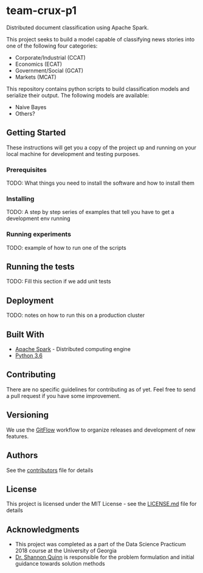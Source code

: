 # team-crux-p1

Distributed document classification using Apache Spark.

This project seeks to build a model capable of classifying news stories into one of the following four categories:
* Corporate/Industrial (CCAT)
* Economics (ECAT)
* Government/Social (GCAT)
* Markets (MCAT)

This repository contains python scripts to build classification models and serialize their output.  The following models
are available:
* Naive Bayes
* Others?  <!--- TODO -->

## Getting Started

These instructions will get you a copy of the project up and running on your local machine for development and testing 
purposes.

### Prerequisites

TODO: What things you need to install the software and how to install them

### Installing

TODO: A step by step series of examples that tell you have to get a development env running

### Running experiments

TODO: example of how to run one of the scripts

## Running the tests

TODO: Fill this section if we add unit tests

## Deployment

TODO: notes on how to run this on a production cluster

## Built With

* [Apache Spark](https://spark.apache.org/) - Distributed computing engine
* [Python 3.6](https://www.python.org/)

## Contributing

There are no specific guidelines for contributing as of yet.  Feel free to send a pull request if you have
some improvement.

## Versioning

We use the [GitFlow](https://www.atlassian.com/git/tutorials/comparing-workflows/gitflow-workflow) 
workflow to organize releases and development of new features.

## Authors

See the [contributors](https://github.com/dsp-uga/team-crux-p1/contributors.md) file for details

## License

This project is licensed under the MIT License - see the [LICENSE.md](LICENSE) file for details

## Acknowledgments

* This project was completed as a part of the Data Science Practicum 2018 course at the University of Georgia
* [Dr. Shannon Quinn](https://github.com/magsol)
 is responsible for the problem formulation and initial guidance towards solution methods


